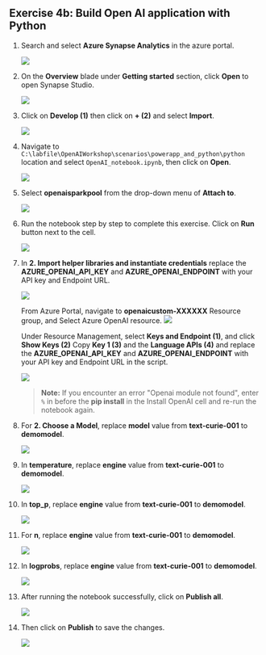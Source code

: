 ## Exercise 4b: Build Open AI application with Python

1. Search and select **Azure Synapse Analytics** in the azure portal.

      ![](images/p2.png)

1.  On the **Overview** blade under **Getting started** section, click **Open** to open Synapse Studio.
     
    ![](images/open-workspace.png)
    
1. Click on **Develop (1)** then click on **+ (2)** and select **Import**.

    ![](images/import-note.png)

1. Navigate to `C:\labfile\OpenAIWorkshop\scenarios\powerapp_and_python\python` location and select `OpenAI_notebook.ipynb`, then click on **Open**.

     ![](images/notebook.png)

1. Select **openaisparkpool** from the drop-down menu of **Attach to**.

    ![](images/openai-sparkpool.png)

1. Run the notebook step by step to complete this exercise. Click on **Run** button next to the cell. 

     ![](images/run.png)

1. In **2. Import helper libraries and instantiate credentials** replace the **AZURE_OPENAI_API_KEY** and **AZURE_OPENAI_ENDPOINT** with your API key and Endpoint URL.

    ![](images/key-endpoint.png)
   
   From Azure Portal, navigate to **openaicustom-XXXXXX** Resource group, and Select Azure OpenAI resource.
    ![](images/Ex4b-S7.1.png)

   Under Resource Management, select **Keys and Endpoint (1)**, and click **Show Keys (2)** Copy **Key 1 (3)** and the **Language APIs (4)** and replace the **AZURE_OPENAI_API_KEY** and **AZURE_OPENAI_ENDPOINT** with your API key and Endpoint URL in the script.

    ![](images/openaikeys1.png)
     
    > **Note:** If you encounter an error "Openai module not found", enter `%` in before the **pip install** in the Install OpenAI cell and re-run the notebook again.

1. For **2. Choose a Model**, replace **model** value from **text-curie-001** to **demomodel**.

    ![](images/choosemodel.png)

1. In **temperature**, replace **engine** value from **text-curie-001** to **demomodel**.

     ![](images/temp.png)

1. In **top_p**, replace **engine** value from **text-curie-001** to **demomodel**.

     ![](images/top-p.png)

1. For **n**, replace **engine** value from **text-curie-001** to **demomodel**.

     ![](images/n.png)

1. In **logprobs**, replace **engine** value from **text-curie-001** to **demomodel**.

     ![](images/logprobs.png)

1. After running the notebook successfully, click on **Publish all**.

     ![](images/publish.png)

1. Then click on **Publish** to save the changes. 

    ![](images/publish-1.png)

